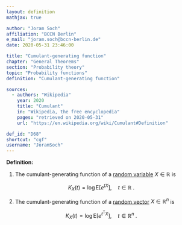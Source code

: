 ```yaml
---
layout: definition
mathjax: true

author: "Joram Soch"
affiliation: "BCCN Berlin"
e_mail: "joram.soch@bccn-berlin.de"
date: 2020-05-31 23:46:00

title: "Cumulant-generating function"
chapter: "General Theorems"
section: "Probability theory"
topic: "Probability functions"
definition: "Cumulant-generating function"

sources:
  - authors: "Wikipedia"
    year: 2020
    title: "Cumulant"
    in: "Wikipedia, the free encyclopedia"
    pages: "retrieved on 2020-05-31"
    url: "https://en.wikipedia.org/wiki/Cumulant#Definition"

def_id: "D68"
shortcut: "cgf"
username: "JoramSoch"
---
```



**Definition:**

1) The cumulant-generating function of a [random variable](/D/rvar) $X \in \mathbb{R}$ is

$$ \label{eq:cgf-var}
K_X(t) = \log \mathrm{E} \left[ e^{tX} \right], \quad t \in \mathbb{R} \; .
$$

2) The cumulant-generating function of a [random vector](/D/rvec) $X \in \mathbb{R}^n$ is

$$ \label{eq:cgf-vec}
K_X(t) = \log \mathrm{E} \left[ e^{t^\mathrm{T}X} \right], \quad t \in \mathbb{R}^n \; .
$$